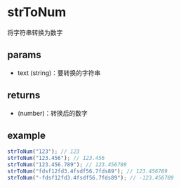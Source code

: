 # strToNum

将字符串转换为数字

## params

-   text (string)：要转换的字符串

## returns

-   (number)：转换后的数字

## example

```js
strToNum("123"); // 123
strToNum("123.456"); // 123.456
strToNum("123.456.789"); // 123.456789
strToNum("fdsf12fd3.4fsdf56.7fds89"); // 123.456789
strToNum("-fdsf12fd3.4fsdf56.7fds89"); // -123.456789
```
